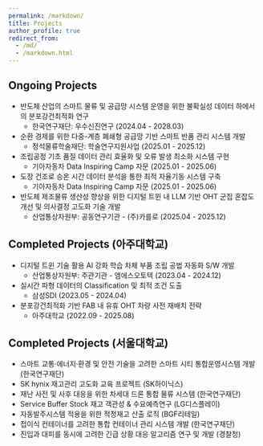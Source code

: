 ```yaml
---
permalink: /markdown/
title: Projects
author_profile: true
redirect_from:
  - /md/
  - /markdown.html
---
```


## Ongoing Projects
* 반도체 산업의 스마트 물류 및 공급망 시스템 운영을 위한 불확실성 데이터 하에서의 분포강건최적화 연구 
  * 한국연구재단: 우수신진연구 (2024.04 - 2028.03)
* 순환 경제를 위한 다중-계층 폐쇄형 공급망 기반 스마트 반품 관리 시스템 개발
  * 정석물류학술재단: 학술연구지원사업 (2025.01 - 2025.12)
* 조립공정 기초 품질 데이터 관리 효율화 및 오류 발생 최소화 시스템 구현
  * 기아자동차 Data Inspiring Camp 자문 (2025.01 - 2025.06)
* 도장 건조로 승온 시간 데이터 분석을 통한 최적 자율기동 시스템 구축
  * 기아자동차 Data Inspiring Camp 자문 (2025.01 - 2025.06)   
* 반도체 제조물류 생산성 향상을 위한 디지털 트윈 내 LLM 기반 OHT 군집 혼잡도 개선 및 의사결정 고도화 기술 개발
  * 산업통상자원부: 공동연구기관 - (주)카를로 (2025.04 - 2025.12) 

## Completed Projects (아주대학교)
* 디지털 트윈 기술 활용 AI 강화 학습 차체 부품 조립 공법 자동화 S/W 개발 
  * 산업통상자원부: 주관기관 - 엠에스오토텍 (2023.04 - 2024.12)
* 실시간 파형 데이터의 Classification 및 최적 조건 도출 
  * 삼성SDI (2023.05 - 2024.04)
* 분포강건최적화 기반 FAB 내 유휴 OHT 차량 사전 재배치 전략 
  * 아주대학교 (2022.09 - 2025.08)

## Completed Projects (서울대학교)
* 스마트 교통·에너지·환경 및 안전 기술을 고려한 스마트 시티 통합운영시스템 개발 (한국연구재단)
* SK hynix 재고관리 고도화 교육 프로젝트 (SK하이닉스)
* 재난 사전 및 사후 대응을 위한 차세대 드론 통합 물류 시스템 (한국연구재단)
* Service Buffer Stock 재고 객관성 & 수요예측연구 (LG디스플레이)
* 자동발주시스템 적용을 위한 적정재고 산출 로직 (BGF리테일)
* 접이식 컨테이너를 고려한 통합 컨테이너 관리 시스템 개발 (한국연구재단)
* 진입과 대피를 동시에 고려한 긴급 상황 대응 알고리즘 연구 및 개발 (경찰청)
